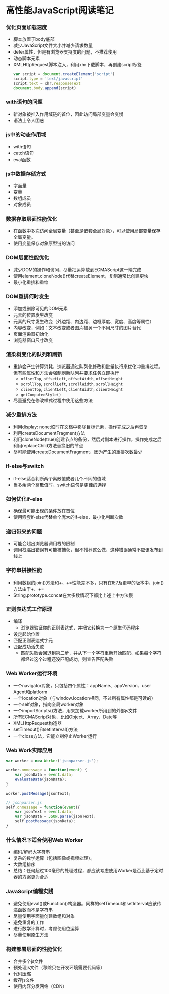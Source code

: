 # 高性能JavaScript阅读笔记

### 优化页面加载速度
- 脚本放置于body底部
- 减少JavaScript文件大小并减少请求数量
- defer属性，但是有浏览器支持度的问题，不推荐使用
- 动态脚本元素
- XMLHttpRequest脚本注入，利用xhr下载脚本，再创建script标签
    ```js
    var script = document.createElement('script')
    script.type = 'text/javascript'
    script.text = xhr.responseText
    document.body.append(script)
    ```

### with语句的问题
- 新对象被推入作用域链的首位，因此访问局部变量会变慢
- 语法上令人困惑

### js中的动态作用域
- with语句
- catch语句
- eval函数

### js中数据存储方式
- 字面量
- 变量
- 数组成员
- 对象成员

### 数据存取层面性能优化
- 在函数中多次访问全局变量（甚至是嵌套全局对象），可以使用局部变量保存全局变量。
- 使用变量保存对象原型链的访问

### DOM层面性能优化
- 减少DOM的操作和访问，尽量把运算放到ECMAScript这一端完成
- 使用element.cloneNode()代替createElement，复制通常比创建更快
- 最小化重排和重绘

### DOM重排何时发生
- 添加或删除可见的DOM元素
- 元素的位置发生改变
- 元素的尺寸发生改变（外边距、内边距、边框厚度、宽度、高度等属性）
- 内容改变，例如：文本改变或者图片被另一个不用尺寸的图片替代
- 页面渲染器初始化
- 浏览器窗口尺寸改变

### 渲染树变化的队列和刷新
- 重排会产生计算消耗，浏览器通过队列化修改和批量执行来优化冲重排过程。但有些属性和方法会强制刷新队列并要求任务立即执行
    - `offsetTop`, `offsetLeft`, `offsetWidth`, `offsetHeight`
    - `scrollTop`, `scrollLeft`, `scrollWidth`, `scrollHeight`
    - `clientTop`, `clientLeft`, `clientWidth`, `clientHeight`
    - `getComputedStyle()`
- 尽量避免在修改样式过程中使用这些方法

### 减少重排方法
- 利用display: none;临时在文档中移除目标元素，操作完成之后再恢复
- 利用createDocumentFragment方法
- 利用cloneNode(true)创建节点的备份，然后对副本进行操作，操作完成之后利用replaceChild方法替换旧的节点
- 尽可能使用createDocumentFragment，因为产生的重排次数最少

### if-else与switch
- if-else适合判断两个离散值或者几个不同的值域
- 当多余两个离散值时，switch语句是更佳的选择

### 如何优化if-else
- 确保最可能出现的条件放在首位
- 使用嵌套if-else代替单个庞大的if-else，最小化判断次数

### 递归带来的问题
- 可能会超出浏览器调用栈的限制
- 调用栈溢出错误有可能被捕获，但不推荐这么做，这种错误通常不应该发布到线上

### 字符串拼接性能
- 利用数组的join()方法和+、+=性能差不多，只有在IE7及更早的版本中，join()方法由于+、+=
- String.prototype.concat在大多数情况下都比上述上中方法慢

### 正则表达式工作原理
- 编译
    - 浏览器验证你的正则表达式，并把它转换为一个原生代码程序
- 设定起始位置
- 匹配正则表达式字元
- 匹配成功活失败
    - 匹配失败会回退到第二步，并从下一个字符重新开始匹配。如果每个字符都经过这个过程还没匹配成功，则宣告匹配失败

### Web Worker运行环境
- 一个navigator对象，只包括四个属性：appName、appVersion、user Agent和platform
- 一个location对象（与window.location相同，不过所有属性都是可读的）
- 一个self对象，指向全局worker对象
- 一个importScripts()方法，用来加载worker所用到的外部js文件
- 所有ECMAScript对象，比如Object、Array、Date等
- XMLHttpRequest构造器
- setTimeout()和setInterval()方法
- 一个close方法，它能立刻停止Worker运行

### Web Work实际应用
```js
var worker = new Worker('jsonparser.js');

worker.onmessage = function(event) {
    var jsonData = event.data;
    evaluateData(jsonData);
}

worker.postMessage(jsonText);

// jsonparser.js
self.onmessage = function(event){
    var jsonText = event.data;
    var jsonData = JSON.parse(jsonText);
    self.postMessage(jsonData);
}
```

### 什么情况下适合使用Web Worker
- 编码/解码大字符串
- 复杂的数学运算（包括图像或视频处理）。
- 大数组排序
- 总结：任何超过100毫秒的处理过程，都应该考虑使用Worker是否比基于定时器的方案更为合适

### JavaScript编程实践
- 避免使用eval()或Function()构造器。同样的setTimeout和setInterval应该传递函数而不是字符串
- 尽量使用字面量创建数组和对象
- 避免重复的工作
- 进行数学计算时，考虑使用位运算
- 尽量使用原生方法

### 构建部署层面的性能优化
- 合并多个js文件
- 预处理js文件（移除只在开发环境需要代码等）
- 代码压缩
- 缓存js文件
- 使用内容分发网络（CDN）
